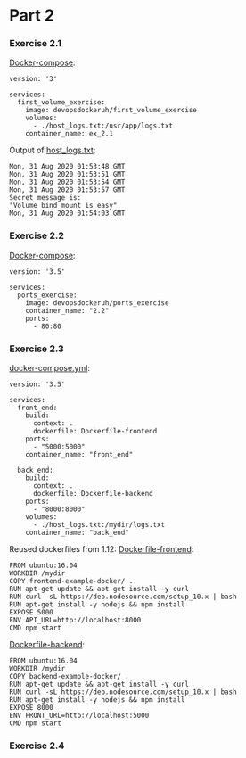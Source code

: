 # Part 2
### Exercise 2.1
[Docker-compose](2.1/docker-compose.yml):
```
version: '3'

services:
  first_volume_exercise:
    image: devopsdockeruh/first_volume_exercise
    volumes:
      - ./host_logs.txt:/usr/app/logs.txt
    container_name: ex_2.1
```
Output of [host_logs.txt](2.1/host_logs.txt):
```
Mon, 31 Aug 2020 01:53:48 GMT
Mon, 31 Aug 2020 01:53:51 GMT
Mon, 31 Aug 2020 01:53:54 GMT
Mon, 31 Aug 2020 01:53:57 GMT
Secret message is:
"Volume bind mount is easy"
Mon, 31 Aug 2020 01:54:03 GMT
```
### Exercise 2.2
[Docker-compose](2.2/docker-compose.yml):
```
version: '3.5'

services:
  ports_exercise:
    image: devopsdockeruh/ports_exercise
    container_name: "2.2"
    ports:
      - 80:80
```
### Exercise 2.3
[docker-compose.yml](2.3/docker-compose.yml):
```
version: '3.5'

services:
  front_end:
    build:
      context: .
      dockerfile: Dockerfile-frontend
    ports:
      - "5000:5000"
    container_name: "front_end"

  back_end:
    build:
      context: .
      dockerfile: Dockerfile-backend
    ports:
      - "8000:8000"
    volumes:
      - ./host_logs.txt:/mydir/logs.txt
    container_name: "back_end"
```
Reused dockerfiles from 1.12:
[Dockerfile-frontend](../part1/1.12/Dockerfile-frontend):
```
FROM ubuntu:16.04
WORKDIR /mydir
COPY frontend-example-docker/ .
RUN apt-get update && apt-get install -y curl
RUN curl -sL https://deb.nodesource.com/setup_10.x | bash
RUN apt-get install -y nodejs && npm install
EXPOSE 5000
ENV API_URL=http://localhost:8000
CMD npm start
```
[Dockerfile-backend](../part1/1.12/Dockerfile-backend):
```
FROM ubuntu:16.04
WORKDIR /mydir
COPY backend-example-docker/ .
RUN apt-get update && apt-get install -y curl
RUN curl -sL https://deb.nodesource.com/setup_10.x | bash
RUN apt-get install -y nodejs && npm install
EXPOSE 8000
ENV FRONT_URL=http://localhost:5000
CMD npm start
```
### Exercise 2.4











